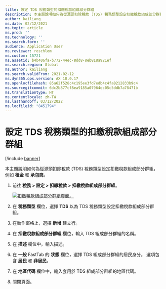 ```yaml
---
title: 設定 TDS 稅務類型的扣繳稅款組成部分群組
description: 本主題說明如何為從源頭扣除稅款 (TDS) 稅務類型設定扣繳稅款組成部分群組，例如租金和承包商。
author: kailiang
ms.date: 02/12/2021
ms.topic: article
ms.prod: ''
ms.technology: ''
ms.search.form: ''
audience: Application User
ms.reviewer: roschlom
ms.custom: 15721
ms.assetid: b4b406fa-b772-44ec-8dd8-8eb818a921ef
ms.search.region: Global
ms.author: kailiang
ms.search.validFrom: 2021-02-12
ms.dyn365.ops.version: AX 10.0.17
ms.openlocfilehash: 85a62f528c4c195ee3fd7edb4c4fa8212833b9c4
ms.sourcegitcommit: 6dc2b877cf8ea9185a07964ec05c5ddb7a78471b
ms.translationtype: HT
ms.contentlocale: zh-TW
ms.lasthandoff: 03/12/2022
ms.locfileid: "8451794"
---
```

# <a name="set-up-withholding-tax-component-groups-for-the-tds-tax-type"></a>設定 TDS 稅務類型的扣繳稅款組成部分群組

[!include [banner](../includes/banner.md)]

本主題說明如何為從源頭扣除稅款 (TDS) 稅務類型設定扣繳稅款組成部分群組，例如 **租金** 和 **承包商**。

1. 前往 **稅務 \> 設定 \> 扣繳稅款 \> 扣繳稅款組成部分群組**。

    [![扣繳稅款組成部分群組頁面。](./media/apac-ind-TDS-8.png)](./media/apac-ind-TDS-8.png)

2. 在 **稅務類型** 欄位，選擇 **TDS** 以為 TDS 稅務類型設定扣繳稅款組成部分群組。
3. 在動作窗格上，選擇 **新增** 建立行。
4. 在 **扣繳稅款組成部分群組** 欄位，輸入 TDS 組成部分群組的名稱。
5. 在 **描述** 欄位中，輸入描述。
6. 在 **一般** FastTab 的 **狀態** 欄位，選擇 TDS 組成部分群組的居民身分。 選項包含 **居民** 和 **非居民**。
7. 在 **地區代碼** 欄位中，輸入套用於 TDS 組成部分群組的地區代碼。
8. 關閉頁面。
